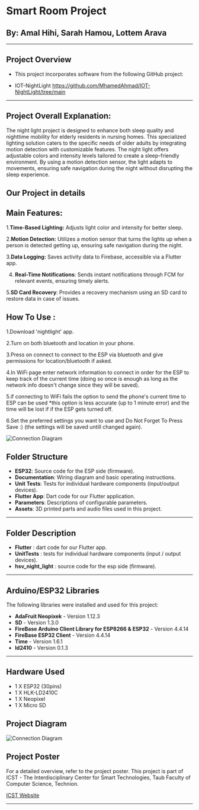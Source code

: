 # Smart Room Project

## By: Amal Hihi, Sarah Hamou, Lottem Arava

---

## Project Overview

- This project incorporates software from the following GitHub project:

- IOT-NightLight https://github.com/MhamedAhmad/IOT-NightLight/tree/main

---

## Project Overall Explanation:


The night light project is designed to enhance both sleep quality and nighttime mobility for elderly residents in nursing homes. This specialized lighting solution caters to the specific needs of older adults by integrating motion detection with customizable features. The night light offers adjustable colors and intensity levels tailored to create a sleep-friendly environment. By using a motion detection sensor, the light adapts to movements, ensuring safe navigation during the night without disrupting the sleep experience.

## Our Project in details

## Main Features: 
1.**Time-Based Lighting:** Adjusts light color and intensity for better sleep.

2.**Motion Detection:** Utilizes a motion sensor that turns the lights up when a person is detected getting up, ensuring safe navigation during the night.

3.**Data Logging:** Saves activity data to Firebase, accessible via a Flutter app.

4. **Real-Time Notifications**: Sends instant notifications through FCM for relevant events, ensuring timely alerts.

5.**SD Card Recovery**: Provides a recovery mechanism using an SD card to restore data in case of issues.


## How To Use : 

1.Download 'nightlight' app.

2.Turn on both bluetooth and location in your phone.

3.Press on connect to connect to the ESP via bluetooth and give permissions for location/bluetooth if asked.

4.In WiFi page enter network information to connect in order for the ESP to keep track of the current time (doing so once is enough as long as the network info doesn't change since they will be saved).

5.if connecting to WiFi fails the option to send the phone's current time to ESP can be used *this option is less accurate (up to 1 minute error) and the time will be lost if if the ESP gets turned off.

6.Set the preferred settings you want to use and Do Not Forget To Press Save :) (the settings will be saved untill changed again).

![Connection Diagram](https://github.com/lottemarava/S24-IoT-SmartRoom/blob/main/lighttranstiojn.PNG)

## Folder Structure

- **ESP32**: Source code for the ESP side (firmware).
- **Documentation**: Wiring diagram and basic operating instructions.
- **Unit Tests**: Tests for individual hardware components (input/output devices).
- **Flutter App**: Dart code for our Flutter application.
- **Parameters**: Descriptions of configurable parameters.
- **Assets**: 3D printed parts and audio files used in this project.

---
## Folder Description
- **Flutter** : dart code for our Flutter app.
- **UnitTests** : tests for individual hardware components (input / output devices).
- **hsv_night_light** : source code for the esp side (firmware).
---
## Arduino/ESP32 Libraries

The following libraries were installed and used for this project:

- **AdaFruit Neopixek** - Version 1.12.3
- **SD** - Version 1.3.0
- **FireBase Arduino Client Library for ESP8266 & ESP32** - Version 4.4.14
- **FireBase ESP32 Client** - Version 4.4.14
- **Time** - Version 1.6.1
- **ld2410** - Version 0.1.3

---
## Hardware Used
- 1 X ESP32 (30pins)
- 1 X HLK-LD2410C
- 1 X Neopixel 
- 1 X Micro SD 

## Project Diagram
![Connection Diagram](https://github.com/lottemarava/S24-IoT-SmartRoom/blob/main/connectionDiagram.png)

## Project Poster
For a detailed overview, refer to the project poster. This project is part of ICST - The Interdisciplinary Center for Smart Technologies, Taub Faculty of Computer Science, Technion.

[ICST Website](https://icst.cs.technion.ac.il/)

---
